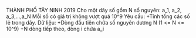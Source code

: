 THÀNH PHỐ TÂY NINH 2019 Cho một dãy số gồm N số nguyên: a_1, a_2, a_3,...,a_N 
Mỗi số có giá trị không vượt quá 10^9
Yêu cầu:
+Tính tổng các số lẻ trong dãy.
Dữ liệu:
+Dòng đầu tiên chứa số nguyên dương N (1 <= N <= 10^9)
+N dòng tiếp theo, dòng i chứa a_i